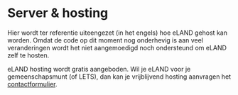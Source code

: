 # Server & hosting

Hier wordt ter referentie uiteengezet (in het engels) hoe eLAND gehost kan worden. Omdat de code op dit moment nog onderhevig is aan veel veranderingen wordt het niet aangemoedigd noch ondersteund om eLAND zelf te hosten.

eLAND hosting wordt gratis aangeboden. Wil je eLAND voor je gemeenschapsmunt (of LETS),
dan kan je vrijblijvend hosting aanvragen  het [contactformulier](http://hosting.letsa.net).

